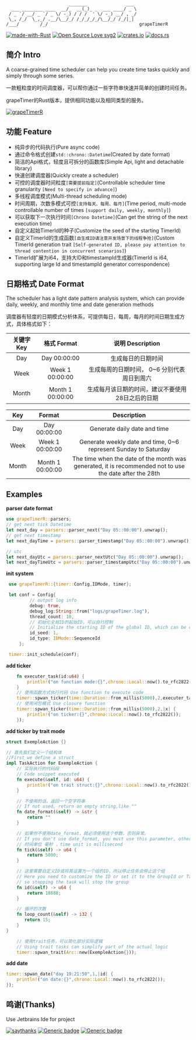 ```
                        _______               ___ 
  ___ ________ ____  __/_  __(_)_ _  ___ ____/ _ \
 / _ `/ __/ _ `/ _ \/ -_) / / /  ' \/ -_) __/ , _/
 \_, /_/  \_,_/ .__/\__/_/ /_/_/_/_/\__/_/ /_/|_| 
/___/        /_/                                   grapeTimerR

```
[![made-with-Rust](https://img.shields.io/badge/made%20with-rust-red)](https://www.rust-lang.org/)
[![Open Source Love svg2](https://badges.frapsoft.com/os/v2/open-source.svg?v=103)](https://github.com/ellerbrock/open-source-badges/)
[![crates.io](https://img.shields.io/badge/crates.io-grapeTimerR-orange.svg)](https://crates.io/crates/grapeTimerR)
[![docs.rs](https://img.shields.io/badge/docs-grapeTimerR-blue.svg)](https://docs.rs/grapeTimerR)

## **简介 Intro**

A coarse-grained time scheduler can help you create time tasks quickly and simply through some series.

一款粗粒度的时间调度器，可以帮你通过一些字符串快速并简单的创建时间任务。

grapeTimer的Rust版本，提供相同功能以及相同类型的服务。

[![grapeTimerR](https://img.shields.io/badge/grapeTimerR-rust-blue)](https://github.com/koangel/grapeTimerR)

## **功能 Feature**
- 纯异步的代码执行(Pure async code)
- 通过命令格式创建`std::chrono::Datetime`(Created by date format)
- 简洁的Api格式，轻度且可拆分的函数库(Simple Api, light and detachable library)
- 快速创建调度器(Quickly create a scheduler)
- 可控的调度器时间粒度`[需要提前指定]`(Controllable scheduler time granularity `[Need to specify in advance]`)
- 多线程调度模式(Multi-thread scheduling mode)
- 时间周期，次数多模式可控`[支持每天、每周、每月]`(Time period, multi-mode controllable number of times `[support daily, weekly, monthly]`)
- 可以获取下一次执行时间`[Chrono Datetime]`(Can get the string of the next execution time)
- 自定义起始TimerId的种子(Customize the seed of the starting TimerId)
- 自定义TimerId的生成函数`[自生成ID请注意并发场景下的线程争抢]`(Custom TimerId generation trait `[Self-generated ID, please pay attention to thread contention in concurrent scenarios]`)
- TimerId扩展为i64，支持大ID和timestampId生成器(TimerId is i64, supporting large Id and timestampId generator correspondence)

## **日期格式 Date Format**

The scheduler has a light date pattern analysis system, which can provide daily, weekly, and monthly time and date generation methods

调度器有轻度的日期模式分析体系，可提供每日，每周，每月的时间日期生成方式，具体格式如下：

|关键字 Key|格式 Format |说明 Description|
|:----------:|:-------:|:----------:|
|Day|Day 00:00:00|生成每日的日期时间|
|Week|Week 1 00:00:00|生成每周的日期时间， 0~6 分别代表周日到周六 |
|Month|Month 1 00:00:00|生成每月该日期的时间，建议不要使用28日之后的日期|

|Key|Format |Description|
|:----------:|:-------:|:----------:|
|Day|Day 00:00:00|Generate daily date and time|
|Week|Week 1 00:00:00|Generate weekly date and time, 0~6 represent Sunday to Saturday|
|Month|Month 1 00:00:00|The time when the date of the month was generated, it is recommended not to use the date after the 28th|

## **Examples**

**parser date format**

```rust
use grapeTimerR::parsers;
// get next tick Datetime
let next_day = parsers::parser_next("Day 05::00:00").unwrap();
// get next timestamp
let next_dayTime = parsers::parser_timestamp("Day 05::00:00").unwrap();

// utc
let next_dayUtc = parsers::parser_nextUtc("Day 05::00:00").unwrap();
let next_dayTimeUtc = parsers::parser_timestampUtc("Day 05::00:00").unwrap();
```

**init system**

```rust
 use grapeTimerR::{timer::Config,IDMode, timer};

 let conf = Config{
         // output log info
         debug: true,
         debug_log:String::from("logs/grapeTimer.log"),
         thread_count: 10,
         // 初始化全局ID的起始ID，可以自行控制
         // Initialize the starting ID of the global ID, which can be controlled by yourself
         id_seed: 1,
         id_type: IDMode::SequenceId
     };

 timer::init_schedule(conf);
```

**add ticker**

```rust
    fn executer_task(id:u64) {
        println!("on function mode:{}",chrono::Local::now().to_rfc2822());
    }
    // 使用函数方式执行代码 Use function to execute code
    timer::spwan_ticker(time::Duration::from_millis(5000),2,executer_task);
    // 使用闭包模式 Use closure function
    timer::spwan_ticker(time::Duration::from_millis(5000),2,|x| {
        println!("on ticker:{}",chrono::Local::now().to_rfc2822());
    });
```

**add ticker by trait mode**

```rust
struct ExempleAction {}

// 首先我们定义一个结构体
//First we define a struct
impl TaskAction for ExempleAction {
    // 实际执行的代码段
    // Code snippet executed
    fn execute(&self, id: u64) {
        println!("on trait struct:{}",chrono::Local::now().to_rfc2822());
    }

    // 不使用的话，返回一个空字符串
    // If not used, return an empty string,like ""
    fn date_format(&self) -> &str {
        return ""
    }

    // 如果你不使用date_format，就必须使用这个参数，否则异常。
    // If you don't use date_format, you must use this parameter, otherwise it is panic.
    // 时间单位 毫秒 ，time unit is millisecond
    fn tick(&self) -> u64 {
        return 5000;
    }

    // 这里需要自定义ID或将其设置为一个组的ID，所以停止任务会停止这个组
    // Here you need to customize the ID or set it to the GroupId or TaskType Id,
    // so stopping the task will stop the group
    fn id(&self) -> u64 {
        return 18888;
    }

    // 循环的次数
    fn loop_count(&self) -> i32 {
       return 15;
    }
}

    // 使用trait任务，可以简化部分实际逻辑
    // Using trait tasks can simplify part of the actual logic
    timer::spwan_trait(Arc::new(ExempleAction{}));

```

**add date**

```rust
timer::spwan_date("day 19:21:50",1,|id| {
    println!("on date:{}",chrono::Local::now().to_rfc2822());
});
```

## **鸣谢(Thanks)**

Use Jetbrains Ide for project

[![saythanks](https://img.shields.io/badge/say-thanks-ff69b4.svg)](https://saythanks.io/to/kennethreitz)
[![Generic badge](https://img.shields.io/badge/JetBrains-Goland-<COLOR>.svg)](https://shields.io/)
[![Generic badge](https://img.shields.io/badge/JetBrains-CLion-<COLOR>.svg)](https://shields.io/)

